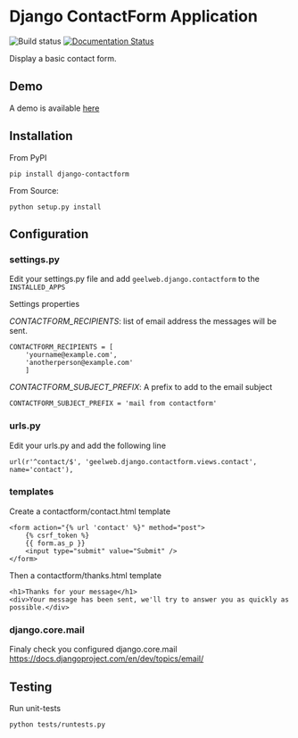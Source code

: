 # Django ContactForm Application

![Build status](https://travis-ci.org/geelweb/geelweb-django-contactform.svg?branch=master) [![Documentation Status](https://readthedocs.org/projects/django-contactform/badge/?version=latest)](https://readthedocs.org/projects/django-contactform/?badge=latest)


Display a basic contact form.

## Demo

A demo is available [here](http://django.sandbox.geelweb.org/contact)

## Installation

From PyPI

    pip install django-contactform

From Source:

	python setup.py install


## Configuration

### settings.py

Edit your settings.py file and add `geelweb.django.contactform` to the `INSTALLED_APPS`

Settings properties

*CONTACTFORM_RECIPIENTS*: list of email address the messages will be sent.

	CONTACTFORM_RECIPIENTS = [
	    'yourname@example.com',
	    'anotherperson@example.com'
	    ]

*CONTACTFORM_SUBJECT_PREFIX*: A prefix to add to the email subject

	CONTACTFORM_SUBJECT_PREFIX = 'mail from contactform'


### urls.py

Edit your urls.py and add the following line

	url(r'^contact/$', 'geelweb.django.contactform.views.contact', name='contact'),

### templates

Create a contactform/contact.html template

    <form action="{% url 'contact' %}" method="post">
	    {% csrf_token %}
	    {{ form.as_p }}
	    <input type="submit" value="Submit" />
	</form>

Then a contactform/thanks.html template

	<h1>Thanks for your message</h1>
	<div>Your message has been sent, we'll try to answer you as quickly as possible.</div>


### django.core.mail

Finaly check you configured django.core.mail https://docs.djangoproject.com/en/dev/topics/email/

## Testing

Run unit-tests

    python tests/runtests.py
